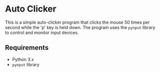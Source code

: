 # Auto Clicker

This is a simple auto-clicker program that clicks the mouse 50 times per second while the 'p' key is held down. The program uses the `pynput` library to control and monitor input devices.

## Requirements

- Python 3.x
- `pynput` library
